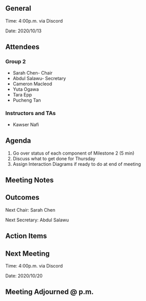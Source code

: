 ## General

Time: 4:00p.m. via Discord

Date: 2020/10/13

## Attendees
### Group 2
* Sarah Chen- Chair
* Abdul Salawu- Secretary
* Cameron Macleod
* Yuta Ogawa
* Tara Epp
* Pucheng Tan

### Instructors and TAs
* Kawser Nafi

## Agenda

1. Go over status of each component of Milestone 2 (5 min)
2. Discuss what to get done for Thursday
3. Assign Interaction Diagrams if ready to do at end of meeting

## Meeting Notes

## Outcomes
Next Chair: Sarah Chen

Next Secretary: Abdul Salawu

## Action Items

## Next Meeting

Time: 4:00p.m. via Discord

Date: 2020/10/20

## Meeting Adjourned @ p.m.